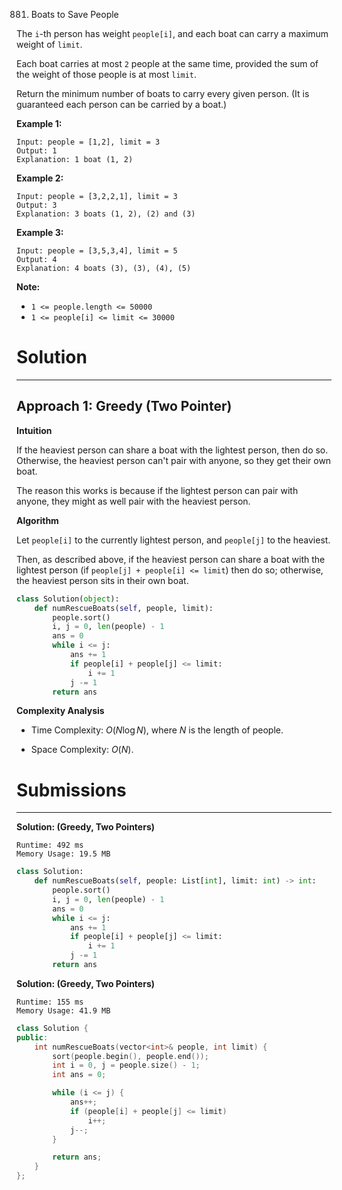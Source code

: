 881. Boats to Save People

The `i`-th person has weight `people[i]`, and each boat can carry a maximum weight of `limit`.

Each boat carries at most `2` people at the same time, provided the sum of the weight of those people is at most `limit`.

Return the minimum number of boats to carry every given person.  (It is guaranteed each person can be carried by a boat.)

 

**Example 1:**
```
Input: people = [1,2], limit = 3
Output: 1
Explanation: 1 boat (1, 2)
```

**Example 2:**
```
Input: people = [3,2,2,1], limit = 3
Output: 3
Explanation: 3 boats (1, 2), (2) and (3)
```

**Example 3:**
```
Input: people = [3,5,3,4], limit = 5
Output: 4
Explanation: 4 boats (3), (3), (4), (5)
```

**Note:**

* `1 <= people.length <= 50000`
* `1 <= people[i] <= limit <= 30000`

# Solution
---
## Approach 1: Greedy (Two Pointer)
**Intuition**

If the heaviest person can share a boat with the lightest person, then do so. Otherwise, the heaviest person can't pair with anyone, so they get their own boat.

The reason this works is because if the lightest person can pair with anyone, they might as well pair with the heaviest person.

**Algorithm**

Let `people[i]` to the currently lightest person, and `people[j]` to the heaviest.

Then, as described above, if the heaviest person can share a boat with the lightest person (if `people[j] + people[i] <= limit`) then do so; otherwise, the heaviest person sits in their own boat.

```python
class Solution(object):
    def numRescueBoats(self, people, limit):
        people.sort()
        i, j = 0, len(people) - 1
        ans = 0
        while i <= j:
            ans += 1
            if people[i] + people[j] <= limit:
                i += 1
            j -= 1
        return ans
```

**Complexity Analysis**

* Time Complexity: $O(N \log N)$, where $N$ is the length of people.

* Space Complexity: $O(N)$.

# Submissions
---
**Solution: (Greedy, Two Pointers)**
```
Runtime: 492 ms
Memory Usage: 19.5 MB
```
```python
class Solution:
    def numRescueBoats(self, people: List[int], limit: int) -> int:
        people.sort()
        i, j = 0, len(people) - 1
        ans = 0
        while i <= j:
            ans += 1
            if people[i] + people[j] <= limit:
                i += 1
            j -= 1
        return ans
```

**Solution: (Greedy, Two Pointers)**
```
Runtime: 155 ms
Memory Usage: 41.9 MB
```
```c++
class Solution {
public:
    int numRescueBoats(vector<int>& people, int limit) {
        sort(people.begin(), people.end());
        int i = 0, j = people.size() - 1;
        int ans = 0;

        while (i <= j) {
            ans++;
            if (people[i] + people[j] <= limit)
                i++;
            j--;
        }

        return ans;
    }
};
```
